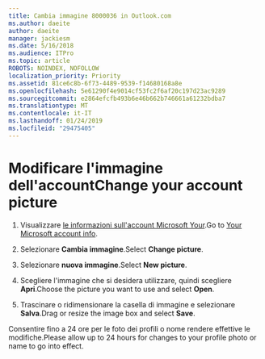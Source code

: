 ```yaml
---
title: Cambia immagine 8000036 in Outlook.com
ms.author: daeite
author: daeite
manager: jackiesm
ms.date: 5/16/2018
ms.audience: ITPro
ms.topic: article
ROBOTS: NOINDEX, NOFOLLOW
localization_priority: Priority
ms.assetid: 81ce6c8b-6f73-4489-9539-f14680168a8e
ms.openlocfilehash: 5e61290f4e9014cf53fc2f6af20c197d23ac9289
ms.sourcegitcommit: e2864efcfb493b6e46b662b746661a61232bdba7
ms.translationtype: MT
ms.contentlocale: it-IT
ms.lasthandoff: 01/24/2019
ms.locfileid: "29475405"
---
```

# <a name="change-your-account-picture"></a><span data-ttu-id="23bce-102">Modificare l'immagine dell'account</span><span class="sxs-lookup"><span data-stu-id="23bce-102">Change your account picture</span></span>

1. <span data-ttu-id="23bce-103">Visualizzare [le informazioni sull'account Microsoft Your](https://go.microsoft.com/fwlink/p/?linkid=860841).</span><span class="sxs-lookup"><span data-stu-id="23bce-103">Go to [Your Microsoft account info](https://go.microsoft.com/fwlink/p/?linkid=860841).</span></span>
    
2. <span data-ttu-id="23bce-104">Selezionare **Cambia immagine**.</span><span class="sxs-lookup"><span data-stu-id="23bce-104">Select **Change picture**.</span></span> 
    
3. <span data-ttu-id="23bce-105">Selezionare **nuova immagine**.</span><span class="sxs-lookup"><span data-stu-id="23bce-105">Select **New picture**.</span></span> 
    
4. <span data-ttu-id="23bce-106">Scegliere l'immagine che si desidera utilizzare, quindi scegliere **Apri**.</span><span class="sxs-lookup"><span data-stu-id="23bce-106">Choose the picture you want to use and select **Open**.</span></span> 
    
5. <span data-ttu-id="23bce-107">Trascinare o ridimensionare la casella di immagine e selezionare **Salva**.</span><span class="sxs-lookup"><span data-stu-id="23bce-107">Drag or resize the image box and select **Save**.</span></span> 
    
<span data-ttu-id="23bce-108">Consentire fino a 24 ore per le foto dei profili o nome rendere effettive le modifiche.</span><span class="sxs-lookup"><span data-stu-id="23bce-108">Please allow up to 24 hours for changes to your profile photo or name to go into effect.</span></span>
  

